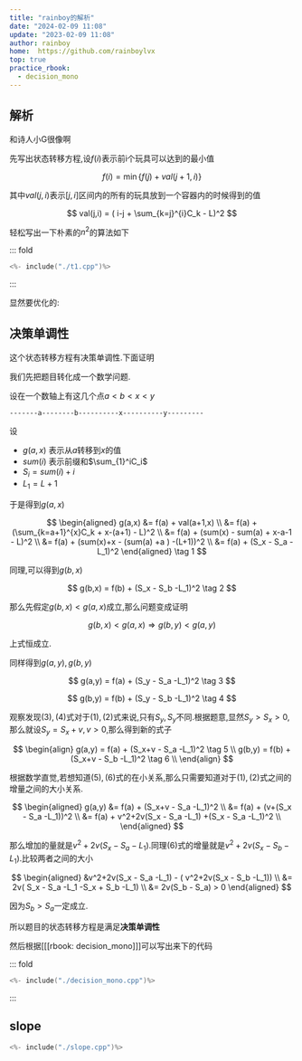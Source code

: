 ```yaml
---
title: "rainboy的解析"
date: "2024-02-09 11:08"
update: "2023-02-09 11:08"
author: rainboy
home:  https://github.com/rainboylvx
top: true
practice_rbook:
  - decision_mono
---
```


## 解析

和诗人小G很像啊

先写出状态转移方程,设$f(i)$表示前i个玩具可以达到的最小值


$$
f(i) = \min\{f(j) + val(j+1,i)\}
$$

其中$val(j,i)$表示$[j,i]$区间内的所有的玩具放到一个容器内的时候得到的值

$$
val(j,i) = ( i-j + \sum_{k=j}^{i}C_k  - L)^2
$$


轻松写出一下朴素的$n^2$的算法如下

::: fold

```cpp
<%- include("./t1.cpp")%>
```

:::

显然要优化的:

## 决策单调性

这个状态转移方程有决策单调性.下面证明

我们先把题目转化成一个数学问题.

设在一个数轴上有这几个点$a < b < x < y$

```
-------a--------b----------x----------y---------
```

设
- $g(a,x)$ 表示从$a$转移到$x$的值
- $sum(i)$ 表示前缀和$\sum_{1}^iC_i$
- $S_i = sum(i)+i$
- $L_1 = L+1$

于是得到$g(a,x)$

$$
\begin{aligned}
g(a,x)  &= f(a) + val(a+1,x) \\
&= f(a) + (\sum_{k=a+1}^{x}C_k + x-(a+1) - L)^2 \\
&= f(a) + (sum(x) - sum(a) + x-a-1 - L)^2 \\
&= f(a) + (sum(x)+x - (sum(a) +a ) -(L+1))^2 \\
&= f(a) + (S_x - S_a -L_1)^2
\end{aligned}
\tag 1
$$

同理,可以得到$g(b,x)$

$$
g(b,x) =  f(b) + (S_x - S_b -L_1)^2 \tag 2
$$

那么先假定$g(b,x) < g(a,x)$成立,那么问题变成证明

$$
g(b,x) < g(a,x) \Rightarrow g(b,y) < g(a,y)
$$

上式恒成立.


同样得到$g(a,y),g(b,y)$

$$
g(a,y) =  f(a) + (S_y - S_a -L_1)^2 \tag 3
$$

$$
g(b,y) =  f(b) + (S_y - S_b -L_1)^2 \tag 4
$$

观察发现$(3),(4)$式对于$(1),(2)$式来说,只有$S_y,S_y$不同.根据题意,显然$S_y > S_x > 0$,那么就设$S_y = S_x+v, v> 0$,那么得到新的式子


$$
\begin{align}
g(a,y) =  f(a) + (S_x+v - S_a -L_1)^2  \tag 5 \\
g(b,y) =  f(b) + (S_x+v - S_b -L_1)^2  \tag 6 \\
\end{align}
$$

根据数学直觉,若想知道$(5),(6)$式的在小关系,那么只需要知道对于$(1),(2)$式之间的增量之间的大小关系.


$$
\begin{aligned}
g(a,y) &=  f(a) + (S_x+v - S_a -L_1)^2 \\
&= f(a) + (v+(S_x - S_a -L_1))^2  \\
&= f(a) + v^2+2v(S_x - S_a -L_1) +(S_x - S_a -L_1)^2  \\
\end{aligned}
$$

那么增加的量就是$v^2+2v(S_x - S_a -L_1)$.同理$(6)$式的增量就是$v^2+2v(S_x - S_b -L_1)$.比较两者之间的大小

$$
\begin{aligned}
&v^2+2v(S_x - S_a -L_1) - ( v^2+2v(S_x - S_b -L_1)) \\
&= 2v( S_x - S_a -L_1 -S_x + S_b -L_1) \\
&= 2v(S_b - S_a) > 0
\end{aligned}
$$

因为$S_b > S_a$一定成立.

所以题目的状态转移方程是满足**决策单调性**

然后根据[[[rbook: decision_mono]]]可以写出来下的代码


::: fold
```cpp
<%- include("./decision_mono.cpp")%>
```
:::

## slope 


```cpp
<%- include("./slope.cpp")%>
```
